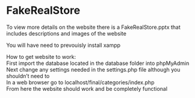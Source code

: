 # FakeRealStore
To view more details on the website there is a FakeRealStore.pptx that includes descriptions and images of the website

You will have need to prevouisly install xampp

How to get website to work:
</br>
First import the database located in the database folder into phpMyAdmin
</br>
Next change any settings needed in the settings.php file although you shouldn’t need to
</br>
In a web browser go to localhost/final/categories/index.php
</br>
From here the website should work and be completely functional

